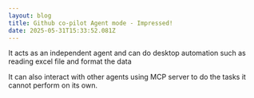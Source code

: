 ```yaml
---
layout: blog
title: Github co-pilot Agent mode - Impressed!
date: 2025-05-31T15:33:52.081Z
---
```

I﻿t acts as an independent agent and can do desktop automation such as reading excel file and format the data

I﻿t can also interact with other agents using MCP server to do the tasks it cannot perform on its own.